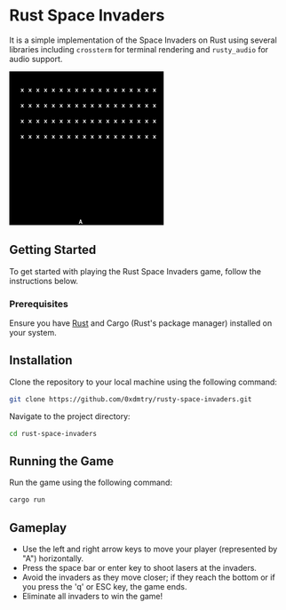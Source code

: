 # Rust Space Invaders

It is a simple implementation of the Space Invaders on Rust using several libraries including `crossterm` for terminal rendering and `rusty_audio` for audio support.

![Rust Space Invaders Game Screenshot](./assets/rusty-space.gif)

## Getting Started

To get started with playing the Rust Space Invaders game, follow the instructions below.

### Prerequisites

Ensure you have [Rust](https://www.rust-lang.org/tools/install) and Cargo (Rust's package manager) installed on your system.

## Installation
Clone the repository to your local machine using the following command:

```sh
git clone https://github.com/0xdmtry/rusty-space-invaders.git
````

Navigate to the project directory:

```sh
cd rust-space-invaders
````

## Running the Game
Run the game using the following command:

```sh
cargo run
```

## Gameplay
- Use the left and right arrow keys to move your player (represented by "A") horizontally.
- Press the space bar or enter key to shoot lasers at the invaders.
- Avoid the invaders as they move closer; if they reach the bottom or if you press the 'q' or ESC key, the game ends.
- Eliminate all invaders to win the game!
